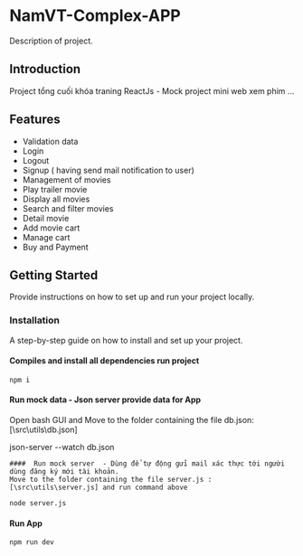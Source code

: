 # NamVT-Complex-APP

Description of project.

## Introduction

Project tổng cuối khóa traning ReactJs - Mock project mini web xem phim ...

## Features
- Validation data 
- Login
- Logout
- Signup ( having send mail notification to user)
- Management of movies
- Play trailer movie
- Display all movies
- Search and filter movies
- Detail movie
- Add movie cart
- Manage cart
- Buy and Payment
## Getting Started

Provide instructions on how to set up and run your project locally.

### Installation

A step-by-step guide on how to install and set up your project.

#### Compiles and install all dependencies run project
```
npm i
```
#### Run mock data - Json server provide data for App

Open bash GUI and Move to the folder containing the file db.json: [\src\utils\db.json]

json-server --watch db.json
```
####  Run mock server  - Dùng để tự động gửi mail xác thực tới người dùng đăng ký mới tài khoản.
Move to the folder containing the file server.js : [\src\utils\server.js] and run command above

node server.js
```
#### Run App
```
npm run dev
```